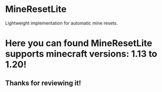 # MineResetLite
Lightweight implementation for automatic mine resets.

# Here you can found MineResetLite supports minecraft versions: 1.13 to 1.20!

## Thanks for reviewing it!
